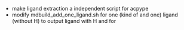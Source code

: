 * make ligand extraction a independent script for acpype
* modify mdbuild_add_one_ligand.sh  for one (kind of and one) ligand (without H) to output ligand with H and for
